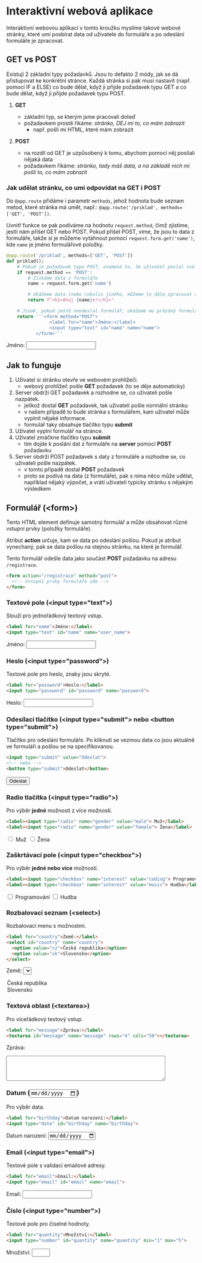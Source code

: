 # Interaktivní webová aplikace

Interaktivní webovou aplikací v tomto kroužku myslíme takové webové stránky,
které umí posbírat data od uživatele do formuláře a po odeslání formuláře je zpracovat.

## GET vs POST

Existují 2 základní typy požadavků. Jsou to defakto 2 módy, jak se dá přistupovat ke konkrétní stránce.
Každá stránka si pak musí nastavit (např. pomocí IF a ELSE) co bude dělat, když ji přijde požadavek typu GET a co bude dělat,
když ji přijde požadavek typu POST.

1. **GET**
   - základní typ, se kterým jsme pracovali doteď
   - požadavkem prostě říkáme: _stránko, DEJ mi to, co mám zobrazit_
     - např. pošli mi HTML, které mám zobrazit

2. **POST**
   - na rozdíl od GET je uzpůsobený k tomu, abychom pomocí něj posílali nějaká data
   - požadavkem říkáme: _stránko, tady máš data, a na základě nich mi pošli to, co mám zobrazit_ 

### Jak udělat stránku, co umí odpovídat na GET i POST

Do `@app.route` přidáme i parametr `methods`, jehož hodnota bude seznam metod, které stránka má umět, např.:
`@app.route('/priklad', methods=['GET', 'POST'])`.

Uvnitř funkce se pak podíváme na hodnotu `request.method`, čímž zjistíme, jestli nám přišel GET nebo POST.
Pokud přišel POST, víme, že jsou to data z formuláře, takže si je můžeme vytáhnout pomocí `request.form.get('name')`,
kde `name` je jméno formulářové položky.


```python
@app.route('/priklad', methods=['GET', 'POST'])
def priklad():
    # Pokud je požadavek typu POST, znamená to, že uživatel poslal své odpovědi
    if request.method == 'POST':
        # Získáme data z formuláře
        name = request.form.get('name')

        # Ukážeme data (nebo cokoliv jiného, můžeme to dále zpracovat atd.)
        return f"<h1>Ahoj {name}e!</h1>"

    # Jinak, pokud ještě neodeslal formulář, ukážeme mu prázdný formulář, aby mohl odpovědět
    return '''<form method="POST">
                <label for="name">Jméno:</label>
                <input type="text" id="name" name="name">
           </form>'''
```

<form method="POST">
  <label for="name">Jméno:</label>
  <input type="text" id="name" name="name">
</form>

## Jak to funguje

1. Uživatel si stránku otevře ve webovém prohlížeči.
    - webový prohlížeč pošle **GET** požadavek (to se děje automaticky)
2. Server obdrží GET požadavek a rozhodne se, co uživateli pošle nazpátek. 
    - jelikož dostal **GET** požadavek, tak uživateli pošle normální stránku 
    - v našem případě to bude stránka s formulářem, kam uživatel může vyplnit nějaké informace.
    - formulář taky obsahuje tlačítko typu **submit**
3. Uživatel vyplní formulář na stránce.
4. Uživatel zmáčkne tlačítko typu **submit**
   - tím dojde k poslání dat z formuláře na **server** pomocí **POST** požadavku
5. Server obdrží POST požadavek s daty z formuláře a rozhodne se, co uživateli pošle nazpátek.
   - v tomto případě dostal **POST** požadavek
   - proto se podívá na data (z formuláře), pak s nima něco může udělat, například nějaký výpočet,
     a vrátí uživateli typicky stránku s nějakým výsledkem


## Formulář (\<form\>)

Tento HTML element definuje samotný formulář a může obsahovat různé vstupní prvky (položky formuláře).

Atribut **action** určuje, kam se data po odeslání pošlou. Pokud je atribut vynechaný,
pak se data pošlou na stejnou stránku, na které je formulář.


Tento formulář odešle data jako součást **POST** požadavku na adresu `/registrace`.
```html
<form action="/registrace" method="post">
  <!-- Vstupní prvky formuláře zde -->
</form>
```

### Textové pole (\<input type="text"\>)
Slouží pro jednořádkový textový vstup.

```html
<label for="name">Jméno:</label>
<input type="text" id="name" name="user_name">
```
<label for="name">Jméno:</label>
<input type="text" id="name" name="user_name">

### Heslo (\<input type="password">)
Textové pole pro heslo, znaky jsou skryté.

```html
<label for="password">Heslo:</label>
<input type="password" id="password" name="password">
```
<label for="password">Heslo:</label>
<input type="password" id="password" name="password">

### Odesílací tlačítko (\<input type="submit"> nebo \<button type="submit">)
Tlačítko pro odeslání formuláře. Po kliknutí se vezmou data co jsou aktuálně ve formuláři a pošlou se na specifikovanou.

```html
<input type="submit" value="Odeslat">
<!-- nebo -->
<button type="submit">Odeslat</button>
```
<input type="submit" value="Odeslat">

### Radio tlačítka (\<input type="radio">)
Pro výběr **jedné** možnosti z více možností.

```html
<label><input type="radio" name="gender" value="male"> Muž</label>
<label><input type="radio" name="gender" value="female"> Žena</label>
```

<label><input type="radio" name="gender" value="male"> Muž</label>
<label><input type="radio" name="gender" value="female"> Žena</label>

### Zaškrtávací pole (\<input type="checkbox">)
Pro výběr **jedné nebo více** možností.

```html
<label><input type="checkbox" name="interest" value="coding"> Programování</label>
<label><input type="checkbox" name="interest" value="music"> Hudba</label>
```

<label><input type="checkbox" name="interest" value="coding"> Programování</label>
<label><input type="checkbox" name="interest" value="music"> Hudba</label>

### Rozbalovací seznam (\<select>)
Rozbalovací menu s možnostmi.

```html
<label for="country">Země:</label>
<select id="country" name="country">
  <option value="cz">Česká republika</option>
  <option value="sk">Slovensko</option>
</select>
```

<label for="country">Země:</label>
<select id="country" name="country">
  <option value="cz">Česká republika</option>
  <option value="sk">Slovensko</option>
</select>

### Textová oblast (\<textarea>)
Pro víceřádkový textový vstup.

```html
<label for="message">Zpráva:</label>
<textarea id="message" name="message" rows="4" cols="50"></textarea>
```

<label for="message">Zpráva:</label>
<textarea id="message" name="message" rows="4" cols="50"></textarea>

### Datum (<input type="date">)
Pro výběr data.

```html
<label for="birthday">Datum narození:</label>
<input type="date" id="birthday" name="birthday">
```

<label for="birthday">Datum narození:</label>
<input type="date" id="birthday" name="birthday">

### Email (\<input type="email">)
Textové pole s validací emailové adresy.

```html
<label for="email">Email:</label>
<input type="email" id="email" name="email">
```

<label for="email">Email:</label>
<input type="email" id="email" name="email">

### Číslo (\<input type="number">)
Textové pole pro číselné hodnoty.

```html
<label for="quantity">Množství:</label>
<input type="number" id="quantity" name="quantity" min="1" max="5">
```

<label for="quantity">Množství:</label>
<input type="number" id="quantity" name="quantity" min="1" max="5">
